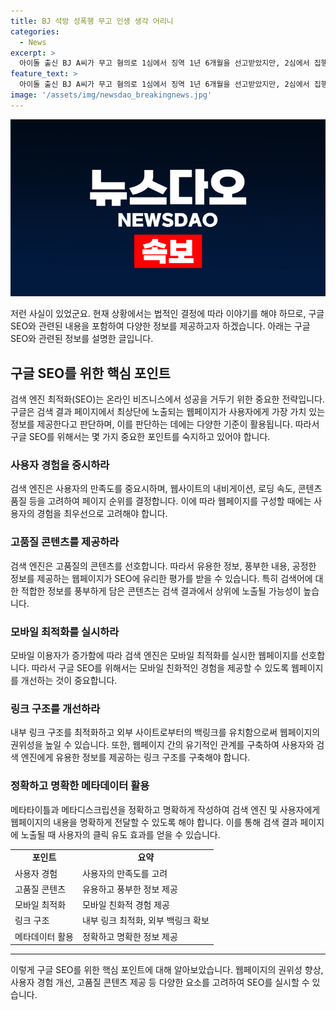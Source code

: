 ```yaml
---
title: BJ 석방 성폭행 무고 인생 생각 어리니
categories:
  - News
excerpt: >
  아이돌 출신 BJ A씨가 무고 혐의로 1심에서 징역 1년 6개월을 선고받았지만, 2심에서 집행유예 2년으로 석방되었습니다. 재판부는 객관적 증거 부족으로 피고소인이 억울하게 처벌받을 우려를 지적하며, A씨의 어린 나이와 형사처벌 전력이 없는 점을 감안하여 감형 결정했습니다. A씨는 소속사 대표를 강간미수 혐의로 고소했으나, 거짓 주장으로 확인되어 검찰의 구형량을 넘는 형을 선고받은 바 있습니다.
feature_text: >
  아이돌 출신 BJ A씨가 무고 혐의로 1심에서 징역 1년 6개월을 선고받았지만, 2심에서 집행유예 2년으로 석방되었습니다. 재판부는 객관적 증거 부족으로 피고소인이 억울하게 처벌받을 우려를 지적하며, A씨의 어린 나이와 형사처벌 전력이 없는 점을 감안하여 감형 결정했습니다. A씨는 소속사 대표를 강간미수 혐의로 고소했으나, 거짓 주장으로 확인되어 검찰의 구형량을 넘는 형을 선고받은 바 있습니다.
image: '/assets/img/newsdao_breakingnews.jpg'
---
```


<p><img src="/assets/img/newsdao_breakingnews.jpg" alt="pcversion 속보" /></p>

<p>저런 사실이 있었군요. 현재 상황에서는 법적인 결정에 따라 이야기를 해야 하므로, 구글 SEO와 관련된 내용을 포함하여 다양한 정보를 제공하고자 하겠습니다. 아래는 구글 SEO와 관련된 정보를 설명한 글입니다.</p>

<h2 data-ke-size="size26">구글 SEO를 위한 핵심 포인트</h2>

<p data-ke-size="size16">검색 엔진 최적화(SEO)는 온라인 비즈니스에서 성공을 거두기 위한 중요한 전략입니다. 구글은 검색 결과 페이지에서 최상단에 노출되는 웹페이지가 사용자에게 가장 가치 있는 정보를 제공한다고 판단하며, 이를 판단하는 데에는 다양한 기준이 활용됩니다. 따라서 구글 SEO를 위해서는 몇 가지 중요한 포인트를 숙지하고 있어야 합니다.</p>

<h3>사용자 경험을 중시하라</h3>

<p data-ke-size="size16">검색 엔진은 사용자의 만족도를 중요시하며, 웹사이트의 내비게이션, 로딩 속도, 콘텐츠 품질 등을 고려하여 페이지 순위를 결정합니다. 이에 따라 웹페이지를 구성할 때에는 사용자의 경험을 최우선으로 고려해야 합니다.</p>

<h3>고품질 콘텐츠를 제공하라</h3>

<p data-ke-size="size16">검색 엔진은 고품질의 콘텐츠를 선호합니다. 따라서 유용한 정보, 풍부한 내용, 공정한 정보를 제공하는 웹페이지가 SEO에 유리한 평가를 받을 수 있습니다. 특히 검색어에 대한 적합한 정보를 풍부하게 담은 콘텐츠는 검색 결과에서 상위에 노출될 가능성이 높습니다.</p>

<h3>모바일 최적화를 실시하라</h3>

<p data-ke-size="size16">모바일 이용자가 증가함에 따라 검색 엔진은 모바일 최적화를 실시한 웹페이지를 선호합니다. 따라서 구글 SEO를 위해서는 모바일 친화적인 경험을 제공할 수 있도록 웹페이지를 개선하는 것이 중요합니다.</p>

<h3>링크 구조를 개선하라</h3>

<p data-ke-size="size16">내부 링크 구조를 최적화하고 외부 사이트로부터의 백링크를 유치함으로써 웹페이지의 권위성을 높일 수 있습니다. 또한, 웹페이지 간의 유기적인 관계를 구축하여 사용자와 검색 엔진에게 유용한 정보를 제공하는 링크 구조를 구축해야 합니다.</p>

<h3>정확하고 명확한 메타데이터 활용</h3>

<p data-ke-size="size16">메타타이틀과 메타디스크립션을 정확하고 명확하게 작성하여 검색 엔진 및 사용자에게 웹페이지의 내용을 명확하게 전달할 수 있도록 해야 합니다. 이를 통해 검색 결과 페이지에 노출될 때 사용자의 클릭 유도 효과를 얻을 수 있습니다.</p>

<table>
    <tr>
        <td style="text-align: center; height: 17px;"><b>포인트</b></td>
        <td style="text-align: center; height: 17px;"><b>요약</b></td>
    </tr>
    <tr>
        <td style="text-align: left; height: 17px;">사용자 경험</td>
        <td style="text-align: left; height: 17px;">사용자의 만족도를 고려</td>
    </tr>
    <tr>
        <td style="text-align: left; height: 17px;">고품질 콘텐츠</td>
        <td style="text-align: left; height: 17px;">유용하고 풍부한 정보 제공</td>
    </tr>
    <tr>
        <td style="text-align: left; height: 17px;">모바일 최적화</td>
        <td style="text-align: left; height: 17px;">모바일 친화적 경험 제공</td>
    </tr>
    <tr>
        <td style="text-align: left; height: 17px;">링크 구조</td>
        <td style="text-align: left; height: 17px;">내부 링크 최적화, 외부 백링크 확보</td>
    </tr>
    <tr>
        <td style="text-align: left; height: 17px;">메타데이터 활용</td>
        <td style="text-align: left; height: 17px;">정확하고 명확한 정보 제공</td>
    </tr>
</table>

<hr>

<p>이렇게 구글 SEO를 위한 핵심 포인트에 대해 알아보았습니다. 웹페이지의 권위성 향상, 사용자 경험 개선, 고품질 콘텐츠 제공 등 다양한 요소를 고려하여 SEO를 실시할 수 있습니다.</p>

